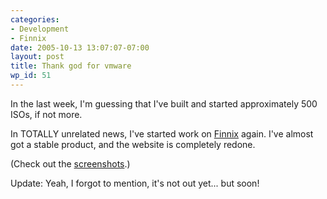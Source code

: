 ```yaml
---
categories:
- Development
- Finnix
date: 2005-10-13 13:07:07-07:00
layout: post
title: Thank god for vmware
wp_id: 51
---
```

In the last week, I'm guessing that I've built and started approximately 500 ISOs, if not more.

In TOTALLY unrelated news, I've started work on [Finnix](http://www.finnix.org/) again. I've almost got a stable product, and the website is completely redone.

(Check out the [screenshots](http://www.finnix.org/Screenshots).)

Update: Yeah, I forgot to mention, it's not out yet... but soon!
